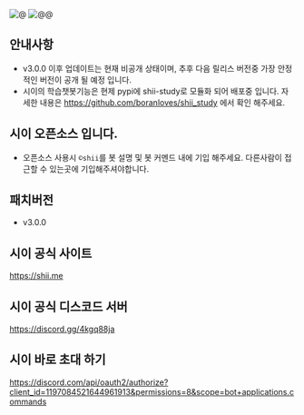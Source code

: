 ![@](https://koreanbots.dev/api/widget/bots/servers/1197084521644961913.svg?icon=true)
![@@](https://koreanbots.dev/api/widget/bots/status/1197084521644961913.svg?icon=true)

## 안내사항
- v3.0.0 이후 업데이트는 현재 비공개 상태이며, 추후 다음 릴리스 버전중 가장 안정적인 버전이 공개 될 예정 입니다.
- 시이의 학습챗봇기능은 현제 pypi에 shii-study로 모듈화 되어 배포중 입니다. 자세한 내용은 https://github.com/boranloves/shii_study 에서 확인 해주세요.

## 시이 오픈소스 입니다.
- 오픈소스 사용시 `©shii`를 봇 설명 및 봇 커멘드 내에 기입 해주세요. 다른사람이 접근할 수 있는곳에 기입해주셔야합니다.

## 패치버전
- v3.0.0                         

## 시이 공식 사이트                         
https://shii.me

## 시이 공식 디스코드 서버
https://discord.gg/4kgq88ja                            

## 시이 바로 초대 하기
https://discord.com/api/oauth2/authorize?client_id=1197084521644961913&permissions=8&scope=bot+applications.commands                            
